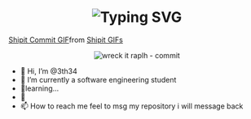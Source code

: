 <div align="center">
    <h1>
        <img src="https://readme-typing-svg.herokuapp.com?font=Jetbrains+mono&size=40&duration=3000&color=33FF33&center=true&vCenter=true&width=435&lines=Hey..+I'm+3th34;This+is..;..my+Github+profile..;" alt="Typing SVG"/>
    </h1>
</div>
<div class="tenor-gif-embed" data-postid="4895611" data-share-method="host" data-aspect-ratio="1.30719" data-width="100%"><a href="https://tenor.com/view/shipit-ship-it-commit-engineering-gif-4895611">Shipit Commit GIF</a>from <a href="https://tenor.com/search/shipit-gifs">Shipit GIFs</a></div> <script type="text/javascript" async src="https://tenor.com/embed.js"></script>
<div align="center">
    <p>
        <img src="https://tenor.com/en-CA/view/shipit-ship-it-commit-engineering-gif-4895611" alt="wreck it raplh - commit " />
    </p>
</div>




- 👋 Hi, I’m @3th34
- 👀 I’m currently a software engineering student
- 🌱learning...
- 💞️ 
- 📫 How to reach me feel to msg my repository i will message back

<!---
3th34/3th34 is a ✨ special ✨ repository because its `README.md` (this file) appears on your GitHub profile.
You can click the Preview link to take a look at your changes.
--->
